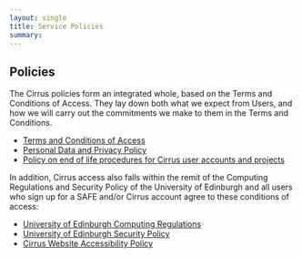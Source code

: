```yaml
---
layout: single
title: Service Policies
summary: 
---
```


## Policies

The Cirrus policies form an integrated whole, based on the Terms and
Conditions of Access. They lay down both what we expect from Users, and
how we will carry out the commitments we make to them in the Terms and
Conditions.

  - [Terms and Conditions of Access](../policy-tandc/)
  - [Personal Data and Privacy Policy](../policy-privacy/)
  - [Policy on end of life procedures for Cirrus user accounts and
    projects](../policy-closure/)

In addition, Cirrus access also falls within the remit of the Computing
Regulations and Security Policy of the University of Edinburgh and all
users who sign up for a SAFE and/or Cirrus account agree to these
conditions of access:

  - [University of Edinburgh Computing
    Regulations](http://www.ed.ac.uk/information-services/about/policies-and-regulations/computing-regulations)
  - [University of Edinburgh Security
    Policy](http://www.ed.ac.uk/information-services/about/policies-and-regulations/security-policies/security-policy)
  - [Cirrus Website Accessibility Policy](../policy-accessibility/)

